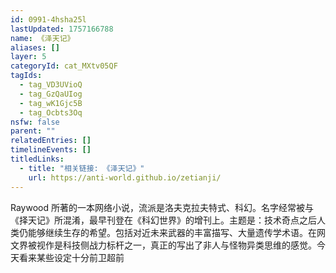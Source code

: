 ```yaml
---
id: 0991-4hsha25l
lastUpdated: 1757166788
name: 《泽天记》
aliases: []
layer: 5
categoryId: cat_MXtv05QF
tagIds:
  - tag_VD3UVioQ
  - tag_GzQaUIog
  - tag_wK1Gjc5B
  - tag_Ocbts3Oq
nsfw: false
parent: ""
relatedEntries: []
timelineEvents: []
titledLinks:
  - title: "相关链接: 《泽天记》"
    url: https://anti-world.github.io/zetianji/
---
```


Raywood 所著的一本网络小说，流派是洛夫克拉夫特式、科幻。名字经常被与《择天记》所混淆，最早刊登在《科幻世界》的增刊上。主题是：技术奇点之后人类仍能够继续生存的希望。包括对近未来武器的丰富描写、大量遗传学术语。在网文界被视作是科技侧战力标杆之一，真正的写出了非人与怪物异类思维的感觉。今天看来某些设定十分前卫超前